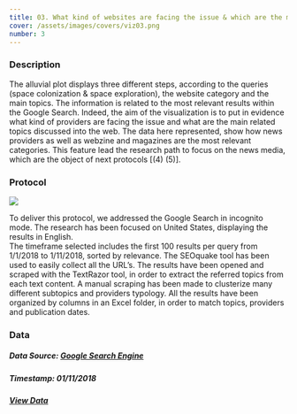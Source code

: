 ```yaml
---
title: 03. What kind of websites are facing the issue & which are the most relevant topics debated?
cover: /assets/images/covers/viz03.png
number: 3
---
```

### Description

The alluvial plot displays three different steps, according to the queries (space colonization & space exploration), the website category and the main topics. 
The information is related to the most relevant results within the Google Search. Indeed, the aim of the visualization is to put in evidence what kind of providers are facing the issue and what are the main related topics discussed into the web. The data here represented, show how news providers as well as webzine and magazines are the most relevant categories. 
This feature lead the research path to focus on the news media, which are the object of next protocols [(4) (5)].

### Protocol
<img class="protocolli" src="/assets/images/protocols/protocol-3.png"/>

To deliver this protocol, we addressed the Google Search in incognito mode. The research has been focused on United States, displaying the results in English.  
The timeframe selected includes the first 100 results per query from 1/1/2018 to 1/11/2018, sorted by relevance. The SEOquake tool has been used to easily collect all the URL’s. 
The results have been opened and scraped with the TextRazor tool, in order to extract the referred topics from each text content. 
A manual scraping has been made to clusterize many different subtopics and providers typology. 
All the results have been organized by columns in an Excel folder, in order to match topics, providers and publication dates.

### Data
##### Data Source: [Google Search Engine](http://google.com/)
##### Timestamp: 01/11/2018
##### [View Data](https://drive.google.com/open?id=1QM4dSKtXrfsy2qizJl26LKqPKHrabciz)

